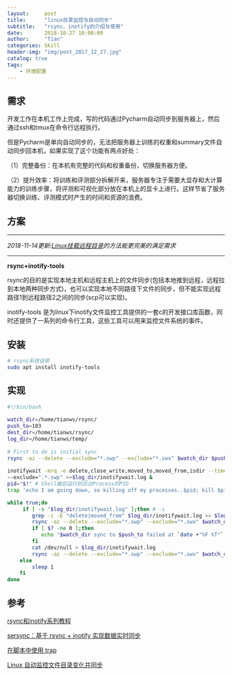 ```yaml
---
layout:     post
title:      "linux目录监控与自动同步"
subtitle:   "rsync、inotify的介绍与使用"
date:       2018-10-27 10:00:00
author:     "Tian"
categories: Skill
header-img: "img/post_2017_12_27.jpg"
catalog: true
tags:
    - 环境配置
---
```


## 需求

开发工作在本机工作上完成，写的代码通过Pycharm自动同步到服务器上，然后通过ssh和tmux在命令行远程执行。

但是Pycharm是单向自动同步的，无法把服务器上训练的权重和summary文件自动同步回本机，如果实现了这个功能有两点好处：

（1）完整备份：在本机有完整的代码和权重备份，切换服务器方便。

（2）提升效率：将训练和评测部分拆解开来，服务器专注于需要大显存和大计算能力的训练步骤，将评测和可视化部分放在本机上的显卡上进行。这样节省了服务器切换训练、评测模式时产生的时间和资源的浪费。

## 方案

-------

*2018-11-14更新:[Linux挂载远程目录](http://127.0.0.1:4000/skill/2018/11/14/remote-filesystem/)的方法能更完美的满足需求*

-------

**rsync+inotify-tools**

rsync的目的是实现本地主机和远程主机上的文件同步(包括本地推到远程，远程拉到本地两种同步方式)，也可以实现本地不同路径下文件的同步，但不能实现远程路径1到远程路径2之间的同步(scp可以实现)。

inotify-tools 是为linux下inotify文件监控工具提供的一套c的开发接口库函数，同时还提供了一系列的命令行工具，这些工具可以用来监控文件系统的事件。

## 安装

```bash
# rsync系统自带
sudo apt install inotify-tools
```

## 实现

```bash
#!/bin/bash
 
watch_dir=/home/tianws/rsync/
push_to=103
dest_dir=/home/tianws/rsync/
log_dir=/home/tianws/temp/
 
# First to do is initial sync
rsync -az --delete --exclude="*.swp" --exclude="*.swx" $watch_dir $push_to:$dest_dir
 
inotifywait -mrq -e delete,close_write,moved_to,moved_from,isdir --timefmt '%Y-%m-%d %H:%M:%S' --format '%w%f:%e:%T' $watch_dir \
--exclude=".*.swp" >>$log_dir/inotifywait.log &
pid="$!" # Shell最后运行的后台Process的PID
trap 'echo I am going down, so killing off my processes..$pid; kill $pid; exit' SIGHUP SIGINT SIGQUIT SIGTERM # 程序退出时结束子进程

while true;do
     if [ -s "$log_dir/inotifywait.log" ];then # -s
        grep -i -E "delete|moved_from" $log_dir/inotifywait.log >> $log_dir/inotify_away.log
        rsync -az --delete --exclude="*.swp" --exclude="*.swx" $watch_dir $push_to:$dest_dir
        if [ $? -ne 0 ];then
           echo "$watch_dir sync to $push_to failed at `date +"%F %T"`,please check it by manual"
        fi
        cat /dev/null > $log_dir/inotifywait.log
        rsync -az --delete --exclude="*.swp" --exclude="*.swx" $watch_dir $push_to:$dest_dir
    else
        sleep 1
    fi
done
```

## 参考

[rsync和inotify系列教程](https://www.cnblogs.com/f-ck-need-u/p/7220009.html)

[sersync：基于 rsync + inotify 实现数据实时同步](https://linux.cn/article-6032-1.html)

[在脚本中使用 trap](https://www.ibm.com/developerworks/cn/aix/library/au-usingtraps/index.html)

[Linux 自动监控文件目录变化并同步](https://www.jianshu.com/p/f387b45f0f1d)

